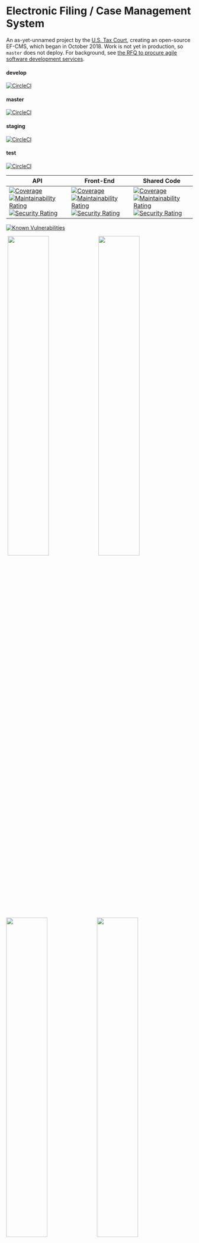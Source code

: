 # Electronic Filing / Case Management System

An as-yet-unnamed project by the [U.S. Tax Court](https://ustaxcourt.gov/), creating an open-source EF-CMS, which began in October 2018. Work is not yet in production, so `master` does not deploy. For background, see [the RFQ to procure agile software development services](https://github.com/ustaxcourt/case-management-rfq).

#### develop

[![CircleCI](https://circleci.com/gh/flexion/ef-cms/tree/develop.svg?style=svg)](https://circleci.com/gh/flexion/ef-cms/tree/develop)

#### master

[![CircleCI](https://circleci.com/gh/ustaxcourt/ef-cms/tree/master.svg?style=svg)](https://circleci.com/gh/ustaxcourt/ef-cms/tree/master)

#### staging

[![CircleCI](https://circleci.com/gh/ustaxcourt/ef-cms/tree/staging.svg?style=svg)](https://circleci.com/gh/ustaxcourt/ef-cms/tree/staging)

#### test

[![CircleCI](https://circleci.com/gh/ustaxcourt/ef-cms/tree/test.svg?style=svg)](https://circleci.com/gh/ustaxcourt/ef-cms/tree/test)

API | Front-End | Shared Code
--- | --------- | -----------
[![Coverage](https://sonarcloud.io/api/project_badges/measure?project=ef-cms-api&metric=coverage)](https://sonarcloud.io/dashboard?id=ef-cms-api)<br>[![Maintainability Rating](https://sonarcloud.io/api/project_badges/measure?project=ef-cms-api&metric=sqale_rating)](https://sonarcloud.io/dashboard?id=ef-cms-api)<br>[![Security Rating](https://sonarcloud.io/api/project_badges/measure?project=ef-cms-api&metric=security_rating)](https://sonarcloud.io/dashboard?id=ef-cms-api)<br> | [![Coverage](https://sonarcloud.io/api/project_badges/measure?project=ef-cms-front-end&metric=coverage)](https://sonarcloud.io/dashboard?id=ef-cms-front-end)<br>[![Maintainability Rating](https://sonarcloud.io/api/project_badges/measure?project=ef-cms-front-end&metric=sqale_rating)](https://sonarcloud.io/dashboard?id=ef-cms-front-end)<br>[![Security Rating](https://sonarcloud.io/api/project_badges/measure?project=ef-cms-front-end&metric=security_rating)](https://sonarcloud.io/dashboard?id=ef-cms-front-end)| [![Coverage](https://sonarcloud.io/api/project_badges/measure?project=ef-cms-shared&metric=coverage)](https://sonarcloud.io/dashboard?id=ef-cms-shared)<br>[![Maintainability Rating](https://sonarcloud.io/api/project_badges/measure?project=ef-cms-shared&metric=sqale_rating)](https://sonarcloud.io/dashboard?id=ef-cms-shared)<br>[![Security Rating](https://sonarcloud.io/api/project_badges/measure?project=ef-cms-shared&metric=security_rating)](https://sonarcloud.io/dashboard?id=ef-cms-shared)

[![Known Vulnerabilities](https://snyk.io//test/github/flexion/ef-cms/badge.svg?targetFile=package.json)](https://snyk.io//test/github/flexion/ef-cms?targetFile=package.json)

<a href="docs/images/screenshot-petitioner.png"><img src="docs/images/screenshot-petitioner.png" width="47%" style="float: left; margin: 0 4px;" /></a>
<a href="docs/images/screenshot-case.png"><img src="docs/images/screenshot-case.png" width="47%" style="float: left; margin: 0 4px;" /></a>

<a href="docs/images/screenshot-judge.png"><img src="docs/images/screenshot-judge.png" width="47%" style="float: left; margin: 4px 4px 0 0;" /></a>
<a href="docs/images/screenshot-sessions.png"><img src="docs/images/screenshot-sessions.png" width="47%" style="float: left; margin: 4px 0 0 4px;" /></a>

<br clear="both">

The fork of this project in which the bulk of development is occurring is [Flexion’s fork](https://github.com/flexion/ef-cms).

Artifacts for ongoing development such as designs, research data, user workflows etc. are located in the [wiki](https://github.com/flexion/ef-cms/wiki).

## Technical overview

This is a React-based JavaScript application. It’s housed in a [monorepo](https://en.wikipedia.org/wiki/Monorepo) that contains the front end (`web-client/`) and the back end (`web-api/`), with a third project housing resources that are shared between the front and back ends (`shared/`). It’s architected for Amazon Web Services, with a strong reliance on [Lambda](https://aws.amazon.com/lambda/), scripted with Terraform. The project is heavily containerized, using Docker, and can be run locally, despite the serverless architecture. All CI/CD processes are found in `management/`. Deployment is done via CircleCI.

## Documentation

For documentation about the CI/CD setup, API, style guide, UX, code review, etc., see [docs/README.md](docs/README.md).

## AWS diagram

<a href="docs/images/aws-diagram.png"><img src="docs/images/aws-diagram.png" style="border: 2px solid #000;" /></a>

## Dependency diagrams

- <a href="docs/images/client-dependencies.jpg">Client</a>
- <a href="docs/images/server-dependencies.jpg">Server</a>

## Backlog

The backlog is stored [in GitHub Issues in Flexion’s repository](https://github.com/flexion/ef-cms/issues), _not_ on this repository. Although they can be viewed like any other GitHub issues, they are managed on a scrum board that requires the [ZenHub browser plugin](https://www.zenhub.com/) to see.

## Testing everything

To exercise the CI/CD pipeline locally, run the following:

`./test-all.sh`

This will run the linter, Shellcheck, audit, build, test, Cypress, Cerebral tests, Pa11y, etc. over all the components.

## Running / verifying the project via Docker

Once [you have Docker installed](https://docs.docker.com/install/), the following command will spin up a Docker container with the UI, API, local S3, local Dynamo, etc. all running inside it:

`./docker-run.sh`

- You can access the UI at http://localhost:1234
- You can access the public UI at http://localhost:5678
- You can access the API at http://localhost:3000
- You can access the DynamoDB shell at http://localhost:8000/shell
- You can access the DynamoDB admin UI at http://localhost:8001
- You can access S3 local at http://localhost:9000
- You can access the style guide at http://localhost:1234/style-guide

Within Docker, you should allocate 4 CPUs, 16 GB of RAM, and 4 GB of swap. With fewer resources, the software is likely to fail to run with errors that don’t make it obvious what the problem is.

### ECR
ECR is Amazon’s docker container registry that holds images for `ef-cms` builds on CircleCI. Currently, images can be managed in the AWS ECR console under the `ef-cms-us-east-1`. If you need to update the Docker image, you can do so (with appropriate permissions) by running `./docker-to-ecr.sh`. This command will build an image per the `Dockerfile-CI` config, tag it as `latest` and push it to the repo in ECR.

## Running this project locally without Docker

The EF-CMS is comprised of two components: the API and the UI. Both must be run in order to function.

### Prerequisites

- Node v12.13.1
- npm v6.12.1
- ClamAV v0.101.2 (see Setup below)
-  Java 11

### Setup

- Install the JDK from https://www.oracle.com/java/technologies/javase-jdk13-downloads.html
For ClamAV, macOS users can do the following:
- `brew install clamav`
- `cp /usr/local/etc/clamav/freshclam.conf.sample /usr/local/etc/clamav/freshclam.conf`
- `sed -ie 's/^Example/#Example/g' /usr/local/etc/clamav/freshclam.conf` (comments out `Example` in the `freshclam.conf` file)

Both the front-end (`/web-client`) and API (`/web-api`) share code that exists in `/shared`. Before you can run either, you need to run `npm install` inside the top-level directory.

- `npm i`

#### Terminal A

- `npm run start:api`

##### Other Start Commands

- Run `cd web-client && npm run start:client:no-scanner` to start the UI without Dynamsoft (or if you don't have a scanner)
- Run `npm run start:public` to start the UI for the public access portion of the site

#### Terminal B

- `npm run start:client`

## Login and test users

There are two login mechanisms available — the legacy mock login system, and a new one that emulates AWS Cognito.

### Mock login

You can log in using the following accounts.

#### External Users

```
petitioner
practitioner
practitioner1 - practitioner4
respondent
respondent1 - respondent4
```

#### Internal Users
```
adc
admissionsclerk
clerkofcourt
docketclerk
docketclerk1
petitionsclerk
petitionsclerk1
trialclerk
judgeArmen
armensChambers
judgeAshford
ashfordsChambers
judgeBuch
buchsChambers
judgeCarluzzo
carluzzosChambers
judgeCohen
cohensChambers
```

No password is required.

### AWS Cognito

To use Cognito, start the web client with `npm run dev:cognito` (instead of `npm start`) You can then log in with the following accounts.

#### External Users
```
petitioner1@example.com – petitioner5@example.com
practitioner1@example.com – practitioner10@example.com
respondent1@example.com – respondent10@example.com
```

#### Internal Users
```
adc1@example.com – adc5@example.com
admissionsclerk1@example.com – admissionsclerk5@example.com
clerkofcourt1@example.com – clerkofcourt5@example.com
docketclerk1@example.com – docketclerk5@example.com
petitionsclerk1@example.com – petitionsclerk5@example.com
trialclerk1@example.com – trialclerk5@example.com
jashford@example.com
ashfordsChambers1@example.com - ashfordsChambers5@example.com
jbuch@example.com
buchsChambers1@example.com - buchsChambers5@example.com
jcohen@example.com
cohensChambers1@example.com – cohensChambers5@example.com
```

For a full list of available users, see [court_users.csv](web-api/court_users.csv).

The password for all accounts is:

`Testing1234$`

## Editor configuration

### Atom.io

Install the following for best results:

- https://atom.io/packages/language-javascript-jsx
- https://atom.io/packages/language-groovy
- https://atom.io/packages/linter-eslint
- https://atom.io/packages/prettier-atom (enable ESLint and StyleLint integrations in settings)

## Contributing

See [CONTRIBUTING](CONTRIBUTING.md) for additional information.

## Testing / Coverage Tips

- Run all tests with `npm run test`
- The web client, api, and shared code can be tested with `npm run test:client`, `npm run test:api`, and `npm run test:shared`, respectively.
- TIP: When working through a single test, you can run a single test with `jest /path/to/test/file.js` (you may need to `npm -i -g jest`). Additionally, you can use `--watch` and `--coverage` flags to to continually run the specified test on save and provide a coverage report. For example: `jest /path/to/test/file.js --watch --coverage`

Example coverage output:
```
----------|----------|----------|----------|----------|-------------------|
File      |  % Stmts | % Branch |  % Funcs |  % Lines | Uncovered Line #s |
----------|----------|----------|----------|----------|-------------------|
All files |        0 |        0 |        0 |        0 |                   |
----------|----------|----------|----------|----------|-------------------|
```
- Stmts: % of statements executed in the code
- Branch: % of control structures (for example, if statements) executed in the code
- Funcs: % of functions executed in the code
- Uncovered Line #s: lines not covered by tests

## Public domain

This project is in the worldwide [public domain](LICENSE.md). As stated in [CONTRIBUTING](CONTRIBUTING.md):

> This project is in the public domain within the United States, and copyright and related rights in the work worldwide are waived through the [CC0 1.0 Universal public domain dedication](https://creativecommons.org/publicdomain/zero/1.0/).
>
> All contributions to this project will be released under the CC0 dedication. By submitting a pull request, you are agreeing to comply with this waiver of copyright interest.

## Creating end-of-sprint pull requests

Follow these steps for creating the end of sprint PRs for the court.

1. Create a PR from `develop` -> `staging`
2. Verify PR passed
3. Merge PR and verify staging deployed correctly in CircleCI
4. Create a PR from `staging` -> `master`
5. Verify PR passed
6. Merge PR and verify prod deployed correctly in CircleCI
7. Create a PR from `flexion/ef-cms master` -> `ustaxcourt/ef-cms staging`
8. When PR comments come in, make changes to master to fix the comments
9. After the court approves and merges PR, merge master into develop
10. Create a release in GitHub as sprint_00x against master and put the same description planned to be in the PR description for the court

## Accessibility HTML_CodeSniffer Bookmarklet

The following bookmarklet is useful for running pa11y directly on the page you are viewing.  The following link should have instruction on how to setup and use:

https://squizlabs.github.io/HTML_CodeSniffer/
